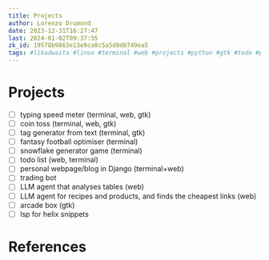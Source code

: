 ```yaml
---
title: Projects
author: Lorenzo Drumond
date: 2023-12-31T16:27:47
last: 2024-01-02T09:37:55
zk_id: 19578b9863e13e9ca8c5a5d8d0749ea5
tags: #libadwaita #linux #terminal #web #projects #python #gtk #todo #programming #native
---
```



# Projects
- [ ] typing speed meter (terminal, web, gtk)
- [ ] coin toss (terminal, web, gtk)
- [ ] tag generator from text (terminal, gtk)
- [ ] fantasy football optimiser (terminal)
- [ ] snowflake generator game (terminal)
- [ ] todo list (web, terminal)
- [ ] personal webpage/blog in Django (terminal+web)
- [ ] trading bot
- [ ] LLM agent that analyses tables (web)
- [ ] LLM agent for recipes and products, and finds the cheapest links (web)
- [ ] arcade box (gtk)
- [ ] lsp for helix snippets

# References
